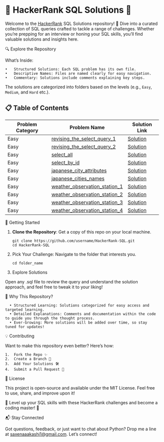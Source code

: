 # 🌟 HackerRank SQL Solutions 🌟

Welcome to the [HackerRank](https://www.hackerrank.com/) SQL Solutions repository! 🚀 Dive into a curated collection of SQL queries crafted to tackle a range of challenges. Whether you’re prepping for an interview or honing your SQL skills, you’ll find valuable solutions and insights here.

🔍 Explore the Repository

What’s Inside:

    •	Structured Solutions: Each SQL problem has its own file.
    •	Descriptive Names: Files are named clearly for easy navigation.
    •	Commentary: Solutions include comments explaining key steps.

The solutions are categorized into folders based on the levels (e.g., `Easy`, `Medium`, and `Hard` etc.).

## 📋 Table of Contents

| Problem Category | Problem Name                                                                                                 | Solution Link                                                                                                   |
| ---------------- | ------------------------------------------------------------------------------------------------------------ | --------------------------------------------------------------------------------------------------------------- |
| Easy             | [revising_the_select_query_1](https://www.hackerrank.com/challenges/revising-the-select-query/problem)       | [Solution](https://github.com/saxenaaakashj1/HackerRank-SQL/blob/master/revising_the_select_query_1.sql)        |
| Easy             | [revising_the_select_query_2](https://www.hackerrank.com/challenges/revising-the-select-query-2/problem)     | [Solution](https://github.com/saxenaaakashj1/HackerRank-SQL/blob/master/revising_the_select_query_2.sql)        |
| Easy             | [select_all](https://www.hackerrank.com/challenges/select-all-sql/problem)                                   | [Solution](https://github.com/saxenaaakashj1/HackerRank-SQL/blob/master/select_all.sql)                         |
| Easy             | [select_by_id](https://www.hackerrank.com/challenges/select-by-id/problem)                                   | [Solution](https://github.com/saxenaaakashj1/HackerRank-SQL/blob/master/Easy/select_by_id.sql)                  |
| Easy             | [japanese_city_attributes](https://www.hackerrank.com/challenges/japanese-cities-attributes/problem)         | [Solution](https://github.com/saxenaaakashj1/HackerRank-SQL/blob/master/Easy/japanese_city_attributes.sql)      |
| Easy             | [japanese_cities_names](https://www.hackerrank.com/challenges/japanese-cities-name/problem)                  | [Solution](https://github.com/saxenaaakashj1/HackerRank-SQL/blob/master/Easy/japanese_cities_names.sql)         |
| Easy             | [weather_observation_station_1](https://www.hackerrank.com/challenges/weather-observation-station-1/problem) | [Solution](https://github.com/saxenaaakashj1/HackerRank-SQL/blob/master/Easy/weather_observation_station_1.sql) |
| Easy             | [weather_observation_station_2](https://www.hackerrank.com/challenges/weather-observation-station-2/problem) | [Solution](https://github.com/saxenaaakashj1/HackerRank-SQL/blob/master/Easy/weather_observation_station_2.sql) |
| Easy             | [weather_observation_station_3](https://www.hackerrank.com/challenges/weather-observation-station-3/problem) | [Solution](https://github.com/saxenaaakashj1/HackerRank-SQL/blob/master/Easy/weather_observation_station_3.sql) |
| Easy             | [weather_observation_station_4](https://www.hackerrank.com/challenges/weather-observation-station-4/problem) | [Solution](https://github.com/saxenaaakashj1/HackerRank-SQL/blob/master/Easy/weather_observation_station_4.sql) |

🚀 Getting Started

1. **Clone the Repository**: Get a copy of this repo on your local machine.

   ```
   git clone https://github.com/username/HackerRank-SQL.git
   cd HackerRank-SQL
   ```

2. Pick Your Challenge: Navigate to the folder that interests you.

   ```
   cd folder_name
   ```

3. Explore Solutions

Open any .sql file to review the query and understand the solution approach, and feel free to tweak it to your liking!

🎯 Why This Repository?

      • Structured Learning: Solutions categorized for easy access and targeted learning.
      • Detailed Explanations: Comments and documentation within the code to guide you through the thought process.
      • Ever-Growing: More solutions will be added over time, so stay tuned for updates!

💡 Contributing

Want to make this repository even better? Here’s how:

    1.	Fork the Repo ✨
    2.	Create a Branch 🌿
    3.	Add Your Solutions 🛠️
    4.	Submit a Pull Request 💌

📜 License

This project is open-source and available under the MIT License. Feel free to use, share, and improve upon it!

🚀 Level up your SQL skills with these HackerRank challenges and become a coding master! 🚀

📬 Stay Connected

Got questions, feedback, or just want to chat about Python? Drop me a line at saxenaaakashj1@gmail.com. Let’s connect!
